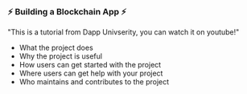 ### ⚡ **Building a Blockchain App** ⚡
"This is a tutorial from Dapp Univserity, you can watch it on youtube!"
- What the project does
- Why the project is useful
- How users can get started with the project
- Where users can get help with your project
- Who maintains and contributes to the project


